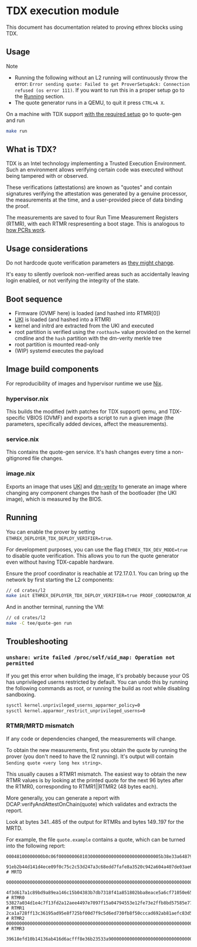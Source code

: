 # TDX execution module

This document has documentation related to proving ethrex blocks using TDX.

## Usage

> [!NOTE]
>
> - Running the following without an L2 running will continuously throw the error: `Error sending quote: Failed to get ProverSetupAck: Connection refused (os error 111)`. If you want to run this in a proper setup go to the [Running](#running) section.
> - The quote generator runs in a QEMU, to quit it press `CTRL+A X`.

On a machine with TDX support [with the required setup](https://github.com/canonical/tdx) go to quote-gen and run

```sh
make run
```

## What is TDX?

TDX is an Intel technology implementing a Trusted Execution Environment.
Such an environment allows verifying certain code was executed without being tampered with or observed.

These verifications (attestations) are known as "quotes" and contain signatures verifying the attestation was generated by a genuine processor, the measurements at the time, and a user-provided piece of data binding the proof.

The measurements are saved to four Run Time Measurement Registers (RTMR), with each RTMR respresenting a boot stage.
This is analogous to [how PCRs work](https://uapi-group.org/specifications/specs/linux_tpm_pcr_registry/).

## Usage considerations

Do not hardcode quote verification parameters as [they might change](https://cc-enabling.trustedservices.intel.com/intel-tdx-enabling-guide/02/infrastructure_setup/#tcb-recovery-tcb-r).

It's easy to silently overlook non-verified areas such as accidentally leaving login enabled, or not verifying the integrity of the state.

## Boot sequence

- Firmware (OVMF here) is loaded (and hashed into RTMR\[0\])
- [UKI](https://uapi-group.org/specifications/specs/unified_kernel_image/) is loaded (and hashed into a RTMR)
- kernel and initrd are extracted from the UKI and executed
- root partition is verified using the `roothash=` value provided on the kernel cmdline and the `hash` partition with the dm-verity merkle tree
- root partition is mounted read-only
- (WIP) systemd executes the payload

## Image build components

For reproducibility of images and hypervisor runtime we use [Nix](https://en.wikipedia.org/wiki/Nix_(package_manager)).

### hypervisor.nix

This builds the modified (with patches for TDX support) qemu, and TDX-specific VBIOS (OVMF) and exports a script to run a given image (the parameters, specifically added devices, affect the measurements).

### service.nix

This contains the quote-gen service. It's hash changes every time a non-gitignored file changes.

### image.nix

Exports an image that uses [UKI](https://uapi-group.org/specifications/specs/unified_kernel_image/) and [dm-verity](https://source.android.com/docs/security/features/verifiedboot/dm-verity?hl=en) to generate an image where changing any component changes the hash of the bootloader (the UKI image), which is measured by the BIOS.

## Running

You can enable the prover by setting `ETHREX_DEPLOYER_TDX_DEPLOY_VERIFIER=true`.

For development purposes, you can use the flag `ETHREX_TDX_DEV_MODE=true` to disable quote verification. This allows you to run the quote generator even without having TDX-capable hardware.

Ensure the proof coordinator is reachable at 172.17.0.1. You can bring up the network by first starting the L2 components:

```sh
// cd crates/l2
make init ETHREX_DEPLOYER_TDX_DEPLOY_VERIFIER=true PROOF_COORDINATOR_ADDRESS=0.0.0.0
```

And in another terminal, running the VM:

```sh
// cd crates/l2
make -C tee/quote-gen run
```

## Troubleshooting

### `unshare: write failed /proc/self/uid_map: Operation not permitted`

If you get this error when building the image, it's probably because your OS has unprivileged userns restricted by default. You can undo this by running the following commands as root, or running the build as root while disabling sandboxing.

```sh
sysctl kernel.unprivileged_userns_apparmor_policy=0
sysctl kernel.apparmor_restrict_unprivileged_userns=0
```

### RTMR/MRTD mismatch

If any code or dependencies changed, the measurements will change.

To obtain the new measurements, first you obtain the quote by running the prover (you don't need to have the l2 running). It's output will contain `Sending quote <very long hex string>`.

This usually causes a RTMR1 mismatch. The easiest way to obtain the new RTMR values is by looking at the printed quote for the next 96 bytes after the RTMR0, corresponding to RTMR1||RTMR2 (48 bytes each).

More generally, you can generate a report with DCAP.verifyAndAttestOnChain(quote) which validates and extracts the report.

Look at bytes 341..485 of the output for RTMRs and bytes 149..197 for the MRTD.

For example, the file `quote.example` contains a quote, which can be turned into the following report:

```text
00048100000000b0c06f000000060103000000000000000000000000005b38e33a6487958b72c3c12a938eaa5e3fd4510c51aeeab58c7d5ecee41d7c436489d6c8e4f92f160b7cad34207b00c100000000000000000000000000000000000000000000000000000000000000000000000000000000000000000000000000000000000000000000001000000000e702060000000000

91eb2b44d141d4ece09f0c75c2c53d247a3c68edd7fafe8a3520c942a604a407de03ae6dc5f87f27428b2538873118b7 # MRTD

000000000000000000000000000000000000000000000000000000000000000000000000000000000000000000000000000000000000000000000000000000000000000000000000000000000000000000000000000000000000000000000000000000000000000000000000000000000000000000000000000000000000000000000000000000000000000000000000

4f3d617a1c89bd9a89ea146c15b04383b7db7318f41a851802bba8eace5a6cf71050e65f65fd50176e4f006764a42643 # RTMR0
53827a034d1e4c7f13fd2a12aee4497e7097f15a04794553e12fe73e2ffb8bd57585e771951115a13ec4d7e6bc193038 # RTMR1
2ca1a728ff13c36195ad95e8f725bf00d7f9c5d6ed730fb8f50cccad692ab81aefc83d594819375649be934022573528 # RTMR2
000000000000000000000000000000000000000000000000000000000000000000000000000000000000000000000000 # RTMR3

39618efd10b14136ab416d6acfff8e36b23533a90000000000000000000000000000000000000000000000000000000000000000000000000000000000000000
```
